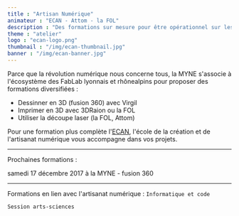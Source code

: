 ```yaml
---
title : "Artisan Numérique"
animateur : "ECAN - Attom - la FOL"
description : "Des formations sur mesure pour être opérationnel sur les outils de prototypage numérique  "
theme : "atelier"
logo : "ecan-logo.png"
thumbnail : "/img/ecan-thumbnail.jpg"
banner : "/img/ecan-banner.jpg"
---
```



Parce que la révolution numérique nous concerne tous, la MYNE s'associe à l'écosystème des FabLab lyonnais et rhônealpins pour proposer des formations diversifiées : 


- Dessinner en 3D (fusion 360) avec Virgil
- Imprimer en 3D avec 3DRaion ou la FOL
- Utiliser la découpe laser (la FOL, Attom)


Pour une formation plus complète l'[ECAN](ecan.fr), l'école de la création et de l'artisanat numérique vous accompagne dans vos projets.

------------
Prochaines formations :

samedi 17 décembre 2017  à la MYNE - fusion 360
  
  
  


------------
Formations en lien avec l'artisanat numérique :
```Informatique et code ```  

```Session arts-sciences ```  


